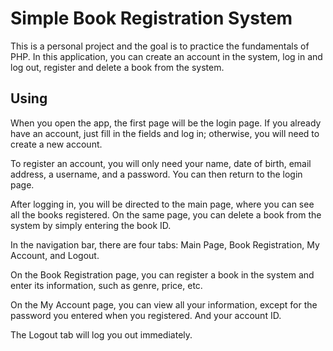 # Simple Book Registration System
This is a personal project and the goal is to practice the fundamentals of PHP. In this application, you can create an account in the system, log in and log out, register and delete a book from the system.
## Using
When you open the app, the first page will be the login page. If you already have an account, just fill in the fields and log in; otherwise, you will need to create a new account.

To register an account, you will only need your name, date of birth, email address, a username, and a password. You can then return to the login page.

After logging in, you will be directed to the main page, where you can see all the books registered. On the same page, you can delete a book from the system by simply entering the book ID.

In the navigation bar, there are four tabs: Main Page, Book Registration, My Account, and Logout.

On the Book Registration page, you can register a book in the system and enter its information, such as genre, price, etc.

On the My Account page, you can view all your information, except for the password you entered when you registered. And your account ID.

The Logout tab will log you out immediately.
